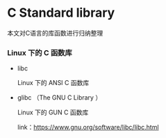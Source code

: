# C Standard library

本文对C语言的库函数进行归纳整理

### Linux 下的 C 函数库

- libc

  Linux 下的 ANSI C 函数库

- glibc （The GNU C Library ）

  Linux 下的 GUN C 函数库 

  link：<https://www.gnu.org/software/libc/libc.html>

